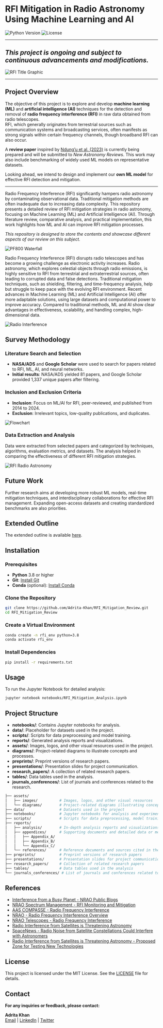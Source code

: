 # RFI Mitigation in Radio Astronomy Using Machine Learning and AI

![Python Version](https://img.shields.io/badge/python-3.8%2B-blue.svg) ![License](https://img.shields.io/badge/license-MIT-blue.svg)  

---
*This project is ongoing and subject to continuous advancements and modifications.*
----

![RFI Title Graphic](https://legacy.nrao.edu/epo/aoc/puente/rfi/rfititlegrafic.jpg)

-----


## Project Overview

The objective of this project is to explore and develop **machine learning (ML)** and **artificial intelligence (AI)** techniques for the detection and removal of **radio frequency interference (RFI)** in raw data obtained from radio telescopes.  
RFI, which generally originates from terrestrial sources such as communication systems and broadcasting services, often manifests as strong signals within certain frequency channels, though broadband RFI can also occur.  

A **review paper** inspired by [Ndung’u et al. (2023)](https://www.sciencedirect.com/science/article/pii/S1387647323000131) is currently being prepared and will be submitted to *New Astronomy Reviews*. This work may also include benchmarking of widely used ML models on representative datasets.  

Looking ahead, we intend to design and implement our **own ML model** for effective RFI detection and mitigation.

-----


Radio Frequency Interference (RFI) significantly hampers radio astronomy by contaminating observational data. Traditional mitigation methods are often inadequate due to increasing data complexity. This repository presents a detailed review of RFI mitigation strategies in radio astronomy, focusing on Machine Learning (ML) and Artificial Intelligence (AI). Through literature review, comparative analysis, and practical implementation, this work highlights how ML and AI can improve RFI mitigation processes. 

*This repository is designed to store the contents and showcase different aspects of our review on this subject.*



![PF800 Waterfall](https://info.nrao.edu/do/spectrum-management/PF800_waterfall.png.webp)

Radio Frequency Interference (RFI) disrupts radio telescopes and has become a growing challenge as electronic activity increases. Radio astronomy, which explores celestial objects through radio emissions, is highly sensitive to RFI from terrestrial and extraterrestrial sources, often leading to corrupted data and false detections. Traditional mitigation techniques, such as shielding, filtering, and time-frequency analysis, help but struggle to keep pace with the evolving RFI environment. Recent advances in Machine Learning (ML) and Artificial Intelligence (AI) offer more adaptable solutions, using large datasets and computational power to improve accuracy. Compared to traditional methods, ML and AI show clear advantages in effectiveness, scalability, and handling complex, high-dimensional data.


![Radio Interference](https://public.nrao.edu/wp-content/uploads/2019/05/radio-interference.jpg)

## Survey Methodology

### Literature Search and Selection

- **NASA/ADS** and **Google Scholar** were used to search for papers related to RFI, ML, AI, and neural networks.
- **Initial results**: NASA/ADS yielded 81 papers, and Google Scholar provided 1,337 unique papers after filtering.

### Inclusion and Exclusion Criteria

- **Inclusion**: Focus on ML/AI for RFI, peer-reviewed, and published from 2014 to 2024.
- **Exclusion**: Irrelevant topics, low-quality publications, and duplicates.

![Flowchart](Assets/flowchart.png)


### Data Extraction and Analysis

Data were extracted from selected papers and categorized by techniques, algorithms, evaluation metrics, and datasets. The analysis helped in comparing the effectiveness of different RFI mitigation strategies.

![RFI Radio Astronomy](https://i0.wp.com/spacenews.com/wp-content/uploads/2023/07/rfi-radioastronomy.jpg?w=1600&ssl=1)



## Future Work

Further research aims at developing more robust ML models, real-time mitigation techniques, and interdisciplinary collaborations for effective RFI management. Expanding open-access datasets and creating standardized benchmarks are also priorities.

## Extended Outline

The extended outline is available [here](Extended_Outline.md).



## Installation

### Prerequisites

- **Python** 3.8 or higher
- **Git**: [Install Git](https://git-scm.com/)
- **Conda** (optional): [Install Conda](https://docs.conda.io/en/latest/)

### Clone the Repository

```bash
git clone https://github.com/Adrita-Khan/RFI_Mitigation_Review.git
cd RFI_Mitigation_Review
```

### Create a Virtual Environment

```bash
conda create -n rfi_env python=3.8
conda activate rfi_env
```

### Install Dependencies

```bash
pip install -r requirements.txt
```

## Usage

To run the Jupyter Notebook for detailed analysis:

```bash
jupyter notebook notebooks/RFI_Mitigation_Analysis.ipynb
```

## Project Structure

- **notebooks/**: Contains Jupyter notebooks for analysis.
- **data/**: Placeholder for datasets used in the project.
- **scripts/**: Scripts for data preprocessing and model training.
- **reports/**: Generated analysis reports and visualizations.
- **assets/**: Images, logos, and other visual resources used in the project.
- **diagrams/**: Project-related diagrams to illustrate concepts and processes.
- **preprints/**: Preprint versions of research papers.
- **presentations/**: Presentation slides for project communication.
- **research_papers/**: A collection of related research papers.
- **tables/**: Data tables used in the analysis.
- **journals_conferences/**: List of journals and conferences related to the research.

```bash
├── assets/
│   ├── images/          # Images, logos, and other visual resources
│   └── diagrams/        # Project-related diagrams illustrating concepts and processes
├── data/                # Datasets used in the project
├── notebooks/           # Jupyter notebooks for analysis and experimentation
├── scripts/             # Scripts for data preprocessing, model training, and utilities
├── reports/
│   ├── analysis/        # In-depth analysis reports and visualizations
│   ├── appendices/      # Supporting documents and detailed data or methods
│   │   ├── Appendix_A/
│   │   ├── Appendix_B/
│   │   └── Appendix_C/
│   └── references/      # Reference documents and sources cited in the project
├── preprints/           # Preprint versions of research papers
├── presentations/       # Presentation slides for project communication
├── research_papers/     # Collection of related research papers
├── tables/              # Data tables used in the analysis
└── journals_conferences/ # List of journals and conferences related to the research
```

## References

- [Interference from a Busy Planet - NRAO Public Blogs](https://public.nrao.edu/blogs/interference-from-a-busy-planet/)
- [NRAO Spectrum Management - RFI Monitoring and Mitigation](https://info.nrao.edu/do/spectrum-management/rfi-monitoring-and-mitigation)
- [AAS COMPASSE - Radio Frequency Interference](https://compasse.aas.org/issues/radio-frequency-interference/)
- [NRAO - Radio Frequency Interference Overview](https://legacy.nrao.edu/epo/aoc/puente/rfi/#:~:text=However%2C%20transmitters%20using%20frequencies%20near,frequencies%20outside%20its%20intended%20range)
- [NRAO Telescopes - Radio Frequency Interference](https://public.nrao.edu/telescopes/radio-frequency-interference/)
- [Radio Interference from Satellites is Threatening Astronomy](https://www.astronomy.com/science/radio-interference-from-satellites-is-threatening-astronomy)
- [SpaceNews - Radio Noise from Satellite Constellations Could Interfere with Astronomers](https://spacenews.com/radio-noise-from-satellite-constellations-could-interfere-with-astronomers/)
- [Radio Interference from Satellites is Threatening Astronomy - Proposed Zone for Testing New Technologies](https://theconversation.com/radio-interference-from-satellites-is-threatening-astronomy-a-proposed-zone-for-testing-new-technologies-could-head-off-the-problem-199353)



## License

This project is licensed under the MIT License. See the [LICENSE](LICENSE) file for details.


## Contact

**For any inquiries or feedback, please contact:**

**Adrita Khan**  
[Email](mailto:adrita.khan.official@gmail.com) | [LinkedIn](https://www.linkedin.com/in/adrita-khan) | [Twitter](https://x.com/Adrita_)



